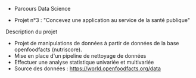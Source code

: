 * Parcours Data Science

* Projet n°3 : "Concevez une application au service de la santé publique"

Description du projet
* Projet de manipulations de données à partir de données de la base openfoodfacts (nutriscore).
* Mise en place d'un pipeline de nettoyage de données
* Effectuer une analyse statistique univariée et multivariée
* Source des données : https://world.openfoodfacts.org/data


